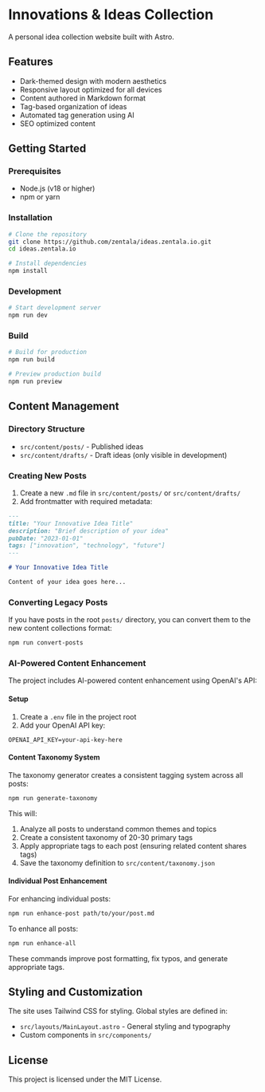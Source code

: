 # Innovations & Ideas Collection

A personal idea collection website built with Astro.

## Features

- Dark-themed design with modern aesthetics
- Responsive layout optimized for all devices
- Content authored in Markdown format
- Tag-based organization of ideas
- Automated tag generation using AI
- SEO optimized content

## Getting Started

### Prerequisites

- Node.js (v18 or higher)
- npm or yarn

### Installation

```bash
# Clone the repository
git clone https://github.com/zentala/ideas.zentala.io.git
cd ideas.zentala.io

# Install dependencies
npm install
```

### Development

```bash
# Start development server
npm run dev
```

### Build

```bash
# Build for production
npm run build

# Preview production build
npm run preview
```

## Content Management

### Directory Structure

- `src/content/posts/` - Published ideas
- `src/content/drafts/` - Draft ideas (only visible in development)

### Creating New Posts

1. Create a new `.md` file in `src/content/posts/` or `src/content/drafts/`
2. Add frontmatter with required metadata:

```markdown
---
title: "Your Innovative Idea Title"
description: "Brief description of your idea"
pubDate: "2023-01-01"
tags: ["innovation", "technology", "future"]
---

# Your Innovative Idea Title

Content of your idea goes here...
```

### Converting Legacy Posts

If you have posts in the root `posts/` directory, you can convert them to the new content collections format:

```bash
npm run convert-posts
```

### AI-Powered Content Enhancement

The project includes AI-powered content enhancement using OpenAI's API:

#### Setup

1. Create a `.env` file in the project root
2. Add your OpenAI API key:

```
OPENAI_API_KEY=your-api-key-here
```

#### Content Taxonomy System

The taxonomy generator creates a consistent tagging system across all posts:

```bash
npm run generate-taxonomy
```

This will:
1. Analyze all posts to understand common themes and topics
2. Create a consistent taxonomy of 20-30 primary tags
3. Apply appropriate tags to each post (ensuring related content shares tags)
4. Save the taxonomy definition to `src/content/taxonomy.json`

#### Individual Post Enhancement

For enhancing individual posts:

```bash
npm run enhance-post path/to/your/post.md
```

To enhance all posts:

```bash
npm run enhance-all
```

These commands improve post formatting, fix typos, and generate appropriate tags.

## Styling and Customization

The site uses Tailwind CSS for styling. Global styles are defined in:

- `src/layouts/MainLayout.astro` - General styling and typography
- Custom components in `src/components/`

## License

This project is licensed under the MIT License.
